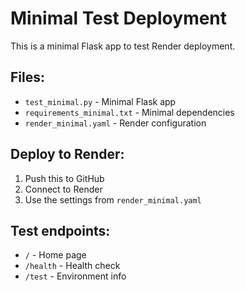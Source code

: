 # Minimal Test Deployment

This is a minimal Flask app to test Render deployment.

## Files:
- `test_minimal.py` - Minimal Flask app
- `requirements_minimal.txt` - Minimal dependencies
- `render_minimal.yaml` - Render configuration

## Deploy to Render:
1. Push this to GitHub
2. Connect to Render
3. Use the settings from `render_minimal.yaml`

## Test endpoints:
- `/` - Home page
- `/health` - Health check
- `/test` - Environment info
